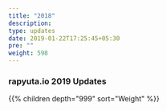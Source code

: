```yaml
---
title: "2018"
description:
type: updates
date: 2019-01-22T17:25:45+05:30
pre: ""
weight: 598
---
```

### rapyuta.io 2019 Updates

{{% children depth="999" sort="Weight" %}}
